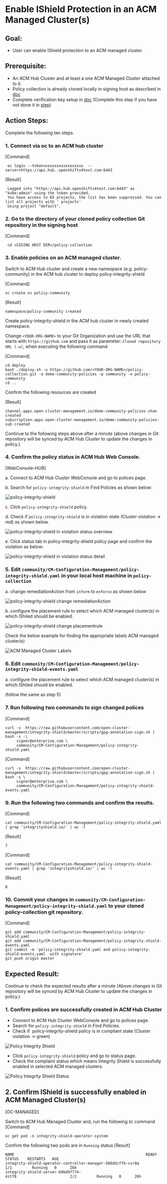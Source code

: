 # Enable IShield Protection in an ACM Managed Cluster(s)

## Goal:
- User can enable IShield protection to an ACM managed cluster.

## Prerequisite: 
 - An ACM Hub Cluster and at least a one ACM Managed Cluster attached to it.
 - Policy collection is already cloned locally in signing host as described in [doc](../prerequisite-setup/GIT_CLONE_POLICY_COLLECTION.md)
 - Complete verification key setup in [doc](VERIFICATION_KEY_SETUP.md) (Complete this step if you have not done it in [step](VERIFICATION_KEY_SETUP.md))
 
## Action Steps:
 
 Complete the following ten steps.
 
 
### 1. Connect via oc to an ACM hub cluster
    
   [Command]
   ```
    oc login --token=xxxxxxxxxxxxxxxxx  --server=https://api.hub..openshiftv4test.com:6443
   ```
    
   [Result]
   ```
    Logged into "https://api.hub.openshiftv4test.com:6443" as "kube:admin" using the token provided.
    You have access to 65 projects, the list has been suppressed. You can list all projects with ' projects'
    Using project "default".
   ```
    
### 2. Go to the directory of your cloned policy collection Git repository in the signing host

   [Command]
   ```
    cd <SIGING HOST DIR>/policy-collection
   ```
 
### 3. Enable policies on an ACM managed cluster.
    
   Switch to ACM Hub cluster and create a new namespace (e.g. policy-community) in the ACM hub cluster to deploy policy-integrity-shield
    
   [Command]
   ```
   oc create ns policy-community
   ```
    
   [Result]
   ```
   namespace/policy-community created
   ```
   Create policy-integrity-shield in the ACM hub cluster in newly created namespace.
    
   Change `<YOUR-ORG-NAME>` to your Git Organization and use the URL that starts with `https://github.com` and pass it as parameter: `Cloned repository URL (-u)`, when executing the following command
    
   [Command] 
   ```
   cd deploy
   bash ./deploy.sh -u https://github.com/<YOUR-ORG-NAME>/policy-collection.git -a demo-community-policies -p community -n policy-community
   cd ..
   ```
    
   Confirm the following resources are created
    
   [Result] 
   ```
   channel.apps.open-cluster-management.io/demo-community-policies-chan created
   subscription.apps.open-cluster-management.io/demo-community-policies-sub created
   ```
    
   Continue to the following steps above after a minute (above changes in Git repository will be synced by ACM Hub Cluster to update the changes in policy.)
   
### 4. Confirm the policy status in  ACM Hub Web Console.
 
   [WebConsole-HUB]

   a. Connect to ACM Hub Cluster WebConsole and go to polices page.
    
   b. Search for `policy-integrity-shield` in Find Policies as shown below:
    
   ![policy-integrity-shield](../images/policy-violation-after-init.PNG)
    
    
   c. Click `policy-integrity-shield` policy.
    
   d. Check if `policy-integrity-shield` is in violation  state (Cluster violation -> red) as shown below.
    
   ![policy-integrity-shield in violation status overview ](../images/policy-violation-after-init-status.PNG)
     
     
   e. Click status tab in policy-integrity-shield policy page and confirm the violation as below:
       
   ![policy-integrity-shield in violation status detail](../images/policy-violation-after-init-status-detail.PNG)

   
### 5. Edit `community/CM-Configuration-Management/policy-integrity-shield.yaml` in your local host machine in `policy-collection`
    
   a. change remediationAction from `inform` to `enforce` as shown below
    
   ![policy-integrity-shield change remediationAction ](../images/policy-violation-after-init-edit.PNG)
    
   b. configure the placement rule to select which ACM managed cluster(s) in which IShiled should be enabled.
    
   ![policy-integrity-shield change placementrule ](../images/policy-violation-after-init-edit-placement.PNG)
    
   Check the below example for finding the appropriate labels ACM managed cluster(s) 
       
   ![ACM Managed Cluster Labels](../images/acm-managed-cluster-label.PNG)
    
### 6. Edit `community/CM-Configuration-Management/policy-integrity-shield-events.yaml`
 
   a. configure the placement rule to select which ACM managed cluster(s) in which IShiled should be enabled.
    
   (follow the same as step 5)
 
### 7. Run following two commands to sign changed polices
   
   [Command]
   ```
   curl -s  https://raw.githubusercontent.com/open-cluster-management/integrity-shield/master/scripts/gpg-annotation-sign.sh | bash -s -\
        signer@enterprise.com \
        community/CM-Configuration-Management/policy-integrity-shield.yaml
   ```
 
   [Command]
   ```
   curl -s  https://raw.githubusercontent.com/open-cluster-management/integrity-shield/master/scripts/gpg-annotation-sign.sh | bash -s \
        signer@enterprise.com \
        community/CM-Configuration-Management/policy-integrity-shield-events.yaml
   ```
### 9. Run the following two commands and confirm the results.

   [Command]
   ```
   cat community/CM-Configuration-Management/policy-integrity-shield.yaml | grep 'integrityshield.io/' | wc -l
   ```
   [Result]
   ```
   7
   ```
 
   [Command]
   ```
   cat community/CM-Configuration-Management/policy-integrity-shield-events.yaml | grep 'integrityshield.io/' | wc -l
   ```
   [Result]
   ```
   8
   ```    
    
### 10. Commit your changes in `community/CM-Configuration-Management/policy-integrity-shield.yaml` to your cloned policy-collection git repository.

   [Command]
   ```
   git add community/CM-Configuration-Management/policy-integrity-shield.yaml
   git add community/CM-Configuration-Management/policy-integrity-shield-events.yaml
   git commit -m 'policy-integrity-shield.yaml and policy-integrity-shield-events.yaml  with signature'
   git push origin master
   ```

    
## Expected Result:
 
Continue to check the expected results after a minute (Above changes in Git repository will be synced by ACM Hub Cluster to update the changes in policy.)


### 1. Confirm polices are successfully created in ACM Hub Cluster
   - Connect to ACM Hub Cluster WebConsole and go to polices page.
   - Search for `policy-integrity-shield`  in Find Policies.  
   - Check if  policy-integrity-shield policy is in compliant state (Cluster violation -> green)

   ![Policy Integrity Shield](../images/policy-integrity-shield.PNG) 
    
   - Click  `policy-integrity-shield`  policy and go to status page. 
   - Check the complaint status which means Integrity Shield is successfully enabled in selected ACM managed clusters.
    
   ![Policy Integrity Shield Status](../images/policy-integrity-shield-status.PNG) 
    
## 2. Confirm IShield is successfully enabled in ACM Managed Cluster(s)
 
   [OC-MANAGED]
    
   Switch to ACM Hub Managed Cluster and, run the following `OC` command
   [Command]
   ```
   oc get pod -n integrity-shield-operator-system
   ```
    
   Confirm the following two pods are in `Running` status
   [Result]
   ```
   NAME                                                           READY       STATUS    RESTARTS   AGE
   integrity-shield-operator-controller-manager-588ddcffb-cvr8q   1/1         Running   0      26h
   integrity-shield-server-69bd97774-4ztf8                        2/2         Running   0      26h
   ```

 
 
